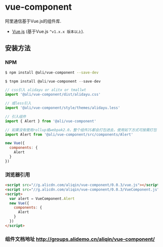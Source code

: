 # vue-component
阿里通信基于Vue.js的组件库.

<p align="center"></a></p>

* [Vue.js](http://vuejs.org/) (基于Vue.js `^v1.x.x 版本以上`).


## 安装方法

### NPM

```bash
$ npm install @ali/vue-component --save-dev
```


```js
$ tnpm install @ali/vue-component --save-dev

// css引入 alidayu or alitx or tmallwt
import '@ali/vue-component/dist/alidayu.css'

// 或less引入
import '@ali/vue-component/style/themes/alidayu.less'

// 引入组件
import { Alert } from '@ali/vue-component'

// 如果没有使用rollup或webpak2.0，整个组件JS都会打包进去，使用如下方式可按需打包
import Alert from '@ali/vue-component/src/components/Alert'

new Vue({
  components: {
    Alert
  }
})
```

### 浏览器引用

```html
<script src="//g.alicdn.com/aliqin/vue-component/0.0.3/vue.js"></script>
<script src="//g.alicdn.com/aliqin/vue-component/0.0.3/VueComponent.js"></script>
<script>
  var alert = VueComponent.Alert
  new Vue({
    components: {
      Alert
    }
  })
</script>
```

### 组件文档地址 http://groups.alidemo.cn/aliqin/vue-component/

